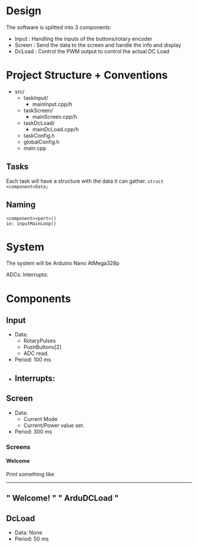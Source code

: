 # Design

The software is splitted into 3 components:
- Input : Handling the inputs of the buttons/rotary encoder
- Screen : Send the data to the screen and handle the info and display
- DcLoad : Control the PWM output to control the actual DC Load

# Project Structure + Conventions

- src/
    - taskInput/
        - mainInput.cpp/h
    - taskScreen/
        - mainScreen.cpp/h
    - taskDcLoad/
        - mainDcLoad.cpp/h
    - taskConfig.h
    - globalConfig.h
    - main.cpp

## Tasks

Each task will have a structure with the data it can gather. `struct <component>Data;`



## Naming

```
<component><part>()
ie: inputMainLoop()

```

# System
The system will be Arduino Nano AtMega328p

ADCs:
Interrupts: 

# Components

## Input

- Data:
    - RotaryPulses
    - PushButtons[2]
    - ADC read.
- Period: 100 ms
- Interrupts:
    - 


## Screen

- Data: 
    - Current Mode
    - Current/Power value set.
- Period: 300 ms

### Screens

#### Welcome

Print something like 

---------------
"  Welcome!  "
" ArduDCLoad "
---------------


#### 


## DcLoad

- Data: None
- Period: 50 ms


